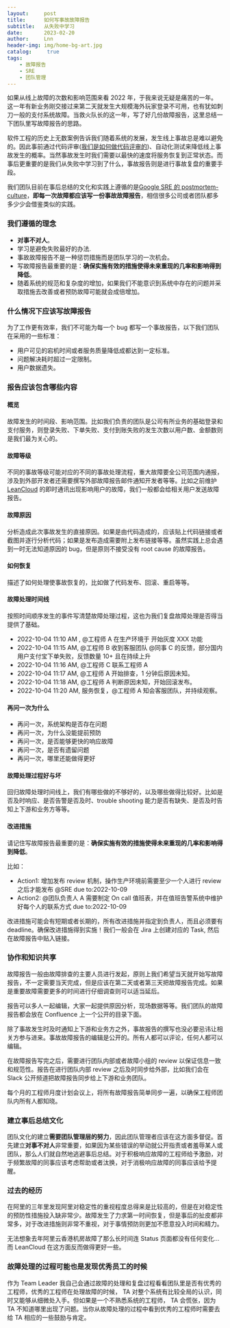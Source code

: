 ```yaml
---
layout:     post
title:      如何写事故故障报告
subtitle:   从失败中学习
date:       2023-02-20
author:     Lnn
header-img: img/home-bg-art.jpg
catalog: 	 true
tags:
    - 故障报告
    - SRE
    - 团队管理
---
```



如果从线上故障的次数和影响范围来看 2022 年，于我来说无疑是痛苦的一年。这一年有新业务刚交接过来第二天就发生大规模海外玩家登录不可用，也有犹如刺刀一般的支付系统故障。当救火队长的这一年，写了好几份故障报告，这里总结一下团队里写故障报告的思路。

软件工程的历史上无数案例告诉我们随着系统的发展，发生线上事故总是难以避免的。因此事前通过代码评审([我们是如何做代码评审的](https://linnaname.github.io/2023/04/10/tech-codereview/))、自动化测试来降低线上事故发生的概率。当然事故发生时我们需要以最快的速度将服务恢复到正常状态。而事后更重要的是我们从失败中学习到了什么，事故报告则是进行事故复盘的重要手段。


我们团队目前在事后总结的文化和实践上遵循的是[Google SRE 的 postmortem-culture](https://sre.google/workbook/postmortem-culture)，**即每一次故障都应该写一份事故故障报告**，相信很多公司或者团队都多多少少会借鉴类似的实践。



### 我们遵循的理念
- **对事不对人**。
- 学习是避免失败最好的办法.
- 事故故障报告不是一种惩罚措施而是团队学习的一次机会。
- 写故障报告最重要的是：**确保实施有效的措施使得未来重现的几率和影响得到降低**。
- 随着系统的规范和复杂度的增加，如果我们不能意识到系统中存在的问题并采取措施去改善或者预防故障可能就会成倍增加。


### 什么情况下应该写故障报告

为了工作更有效率，我们不可能为每一个 bug 都写一个事故报告，以下我们团队在采用的一些标准：
- 用户可见的宕机时间或者服务质量降低成都达到一定标准。
- 问题解决耗时超过一定限制。
- 用户数据遗失。


### 报告应该包含哪些内容

#### 概览

故障发生的时间段、影响范围。比如我们负责的团队是公司有所业务的基础登录和支付服务，则登录失败、下单失败、支付到账失败的发生次数以用户数、金额数则是我们最为关心的。


#### 故障等级

不同的事故等级可能对应的不同的事故处理流程，重大故障要全公司范围内通报，涉及到外部开发者还需要撰写外部故障报告邮件通知开发者等等。比如之前维护 [LeanCloud](https://www.leancloud.cn/) 的即时通讯出现影响用户的故障，我们一般都会给相关用户发送故障报告。



#### 故障原因

分析造成此次事故发生的直接原因。如果是由代码造成的，应该贴上代码链接或者截图并逐行分析代码；如果是发布造成需要附上发布链接等等。虽然实践上总会遇到一时无法知道原因的 bug，但是原则不接受没有 root cause 的故障报告。

#### 如何恢复

描述了如何处理使事故恢复的，比如做了代码发布、回滚、重启等等。

#### 故障处理时间线
按照时间顺序发生的事件写清楚故障处理过程，这也为我们复盘故障处理是否得当提供了基础。

- 2022-10-04 11:10 AM , @工程师 A 在生产环境于  开始灰度 XXX 功能
- 2022-10-04 11:15 AM, @工程师 B 收到客服团队 @同事 C 的反馈，部分国内用户支付宝下单失败，反馈数量 10+ 且在持续上升
- 2022-10-04 11:16 AM, @工程师 C 联系工程师 A
- 2022-10-04 11:17 AM, @工程师 A 开始排查，1 分钟后原因未知。
- 2022-10-04 11:18 AM, @工程师 A 判断原因未知，开始回滚发布。
- 2022-10-04 11:20 AM, 服务恢复，@工程师 A 知会客服团队，并持续观察。

#### 再问一次为什么

- 再问一次，系统架构是否存在问题
- 再问一次，为什么没能提前预防
- 再问一次，是否能够更快的响应故障
- 再问一次，是否有遗留问题
- 再问一次，哪里还能做得更好

#### 故障处理过程好与坏

回归故障处理时间线上，我们有哪些做的不够好的，以及哪些做得比较好。比如是否及时响应、是否告警是否及时、trouble shooting 能力是否有缺失、是否及时告知上下游和业务方等等。

#### 改进措施

请记住写故障报告最重要的是：**确保实施有效的措施使得未来重现的几率和影响得到降低**。

比如：
- Action1: 增加发布 review 机制，操作生产环境前需要至少一个人进行 review 之后才能发布 @SRE  due to:2022-10-09
- Action2: @团队负责人 A 需要制定 On call 值班表，并在值班告警系统中维护好每个人的联系方式  due to:2022-10-09

改进措施可能会有短期或者长期的，所有改进措施并指定到负责人，而且必须要有 deadline。确保改进措施得到实施！我们一般会在 Jira 上创建对应的 Task, 然后在故障报告中贴入链接。


### 协作和知识共享

故障报告一般由故障排查的主要人员进行发起，原则上我们希望当天就开始写故障报告，不一定需要当天完成，但是应该在第二天或者第三天把故障报告完成。如果是重要故障需要更多的时间进行仔细调查则可以适当延后。

报告可以多人一起编辑，大家一起提供原因分析，现场数据等等。我们团队的故障报告都会放在 Confluence 上一个公开的目录下面。

除了事故发生时及时通知上下游和业务方之外，事故报告的撰写也没必要忌讳让相关方参与进来。事故故障报告的编辑是公开的。所有人都可以评论，任何人都可以编辑。

在故障报告写完之后，需要进行团队内部或者故障小组的 review 以保证信息一致和规范性。报告在进行团队内部 review 之后及时同步给外部，比如我们会在 Slack 公开频道把故障报告同步给上下游和业务团队。

每个月的工程师月度计划会议上，将所有故障报告简单同步一遍，以确保工程师团队内所有人都知晓。



### 建立事后总结文化

团队文化的建立**需要团队管理层的努力**，因此团队管理者应该在这方面多督促。首先建立**对事不对人**非常重要，如果因为某些错误的举动就公开指责或者羞辱某人或团队，那么人们就自然地逃避事后总结。对于积极响应故障的工程师给予激励，对于频繁故障的同事应该考虑帮助或者汰换，对于消极响应故障的同事应该给予提醒。


### 过去的经历

在阿里的三年里发现阿里对稳定性的重视程度总得来是比较高的，但是在对稳定性的预防性措施投入缺非常少。故障发生了力求第一时间恢复，但是事后的扯皮都非常多，对于改进措施则非常不重视，对于事情预防则更加不愿意投入时间和精力。

无法想象去年阿里云香港机房故障了那么长时间连 Status 页面都没有任何变化... 而 LeanCloud 在这方面反而做得更好一些。


### 故障处理的过程可能也是发现优秀员工的时候

作为 Team Leader 我自己会通过故障的处理和复盘过程看看团队里是否有优秀的工程师，优秀的工程师在处理故障的时候， TA 对整个系统有比较全局的认识，同时又能够从细微处入手。但如果是一个不熟悉系统的工程师， TA 会慌张，因为 TA 不知道哪里出现了问题。当你从故障处理的过程中看到优秀的工程师时需要去给 TA 相应的一些鼓励与肯定。